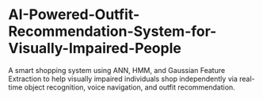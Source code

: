 # AI-Powered-Outfit-Recommendation-System-for-Visually-Impaired-People
A smart shopping system using ANN, HMM, and Gaussian Feature Extraction to help visually impaired individuals shop independently via real-time object recognition, voice navigation, and outfit recommendation.
